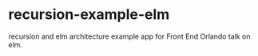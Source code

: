 # recursion-example-elm

recursion and elm architecture example app for Front End Orlando talk on elm.
